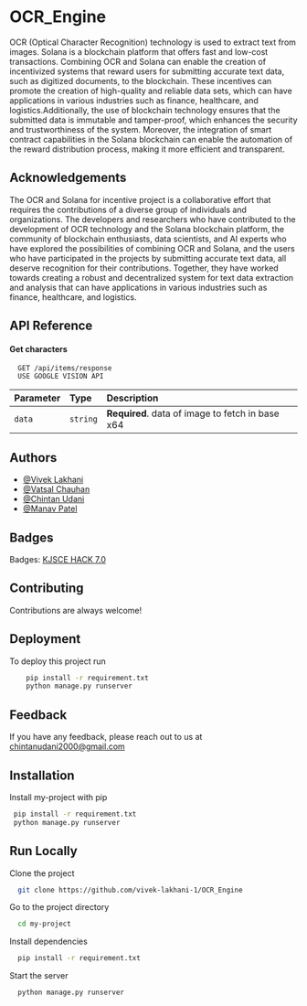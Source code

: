
# OCR_Engine

OCR (Optical Character Recognition) technology is used to extract text from images. Solana is a blockchain platform that offers fast and low-cost transactions. Combining OCR and Solana can enable the creation of incentivized systems that reward users for submitting accurate text data, such as digitized documents, to the blockchain. These incentives can promote the creation of high-quality and reliable data sets, which can have applications in various industries such as finance, healthcare, and logistics.Additionally, the use of blockchain technology ensures that the submitted data is immutable and tamper-proof, which enhances the security and trustworthiness of the system. Moreover, the integration of smart contract capabilities in the Solana blockchain can enable the automation of the reward distribution process, making it more efficient and transparent. 


## Acknowledgements

The OCR and Solana for incentive project is a collaborative effort that requires the contributions of a diverse group of individuals and organizations. The developers and researchers who have contributed to the development of OCR technology and the Solana blockchain platform, the community of blockchain enthusiasts, data scientists, and AI experts who have explored the possibilities of combining OCR and Solana, and the users who have participated in the projects by submitting accurate text data, all deserve recognition for their contributions. Together, they have worked towards creating a robust and decentralized system for text data extraction and analysis that can have applications in various industries such as finance, healthcare, and logistics.
## API Reference



#### Get characters

```http
  GET /api/items/response
  USE GOOGLE VISION API
```

| Parameter | Type     | Description                       |
| :-------- | :------- | :-------------------------------- |
| `data`      | `string` | **Required**. data of image to fetch in base x64 |



## Authors

- [@Vivek Lakhani](https://www.github.com/vivek-lakhani-1)
- [@Vatsal Chauhan](https://www.github.com/Vatsal-Chauhan024)
- [@Chintan Udani](https://www.github.com/chintan-udani)
- [@Manav Patel](https://www.github.com/manavpatel11)

## Badges

Badges: [KJSCE HACK 7.0](https://www.holopin.io/userbadge/personal/clfxx3ecm31390fmdo1008438)




## Contributing

Contributions are always welcome!






## Deployment

To deploy this project run

```bash
    pip install -r requirement.txt
    python manage.py runserver
```


## Feedback

If you have any feedback, please reach out to us at chintanudani2000@gmail.com


## Installation

Install my-project with pip

```bash
 pip install -r requirement.txt
 python manage.py runserver
```
    
## Run Locally

Clone the project

```bash
  git clone https://github.com/vivek-lakhani-1/OCR_Engine
```

Go to the project directory

```bash
  cd my-project
```

Install dependencies

```bash
  pip install -r requirement.txt
```

Start the server

```bash
  python manage.py runserver
```


